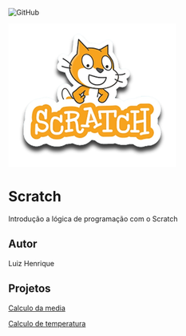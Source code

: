 ![GitHub](https://img.shields.io/github/license/luizynhoo/Scratch?style=plastic)

![Scratch](https://github.com/Luizynhoo/Scratch/blob/main/assets/icons/scratch.png)

# Scratch
Introdução a lógica de programação com o Scratch
## Autor
Luiz Henrique

## Projetos
[Calculo da media](https://scratch.mit.edu/projects/882634745)

[Calculo de temperatura](https://scratch.mit.edu/projects/882609225)
